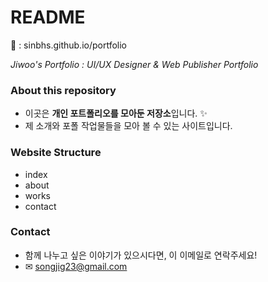 # README
&#128279; : sinbhs.github.io/portfolio

*Jiwoo's Portfolio : UI/UX Designer & Web Publisher Portfolio*

### About this repository
- 이곳은 **개인 포트폴리오를 모아둔 저장소**입니다. &#10024;
- 제 소개와 포폴 작업물들을 모아 볼 수 있는 사이트입니다.

### Website Structure
- index
- about
- works
- contact

### Contact
- 함께 나누고 싶은 이야기가 있으시다면, 이 이메일로 연락주세요!
- &#9993; songjig23@gmail.com
